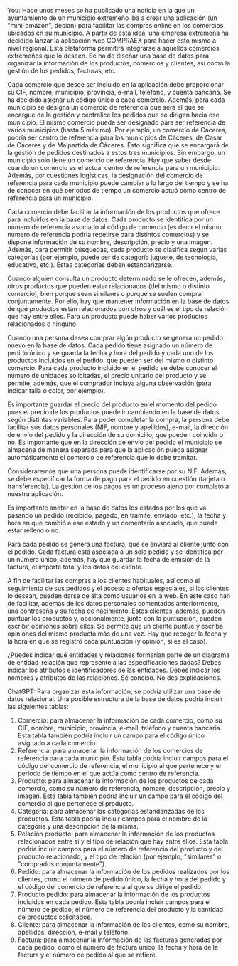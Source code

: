 You:
Hace unos meses se ha publicado una noticia en la que un ayuntamiento de un municipio extremeño iba a crear una aplicación (un "mini-amazon", decían) para facilitar las compras online en los comercios ubicados en su municipio. A partir de esta idea, una empresa extremeña ha decidido lanzar la aplicación web COMPRAEX para hacer esto mismo a nivel regional. Esta plataforma permitirá integrarse a aquellos comercios extremeños que lo deseen. Se ha de diseñar una base de datos para organizar la información de los productos, comercios y clientes, así como la gestión de los pedidos, facturas, etc. 

Cada comercio que desee ser incluido en la aplicación debe proporcionar su CIF, nombre, municipio, provincia, e-mail, teléfono, y cuenta bancaria. Se ha decidido asignar un código único a cada comercio. Además, para cada municipio se designa un comercio de referencia que será el que se encargue de la gestión y centralice los pedidos que se dirigen hacia ese municipio. El mismo comercio puede ser designado para ser referencia de varios municipios (hasta 5 máximo). Por ejemplo, un comercio de Cáceres, podría ser centro de referencia para los municipios de Cáceres, de Casar de Cáceres y de Malpartida de Cáceres. Esto significa que se encargará de la gestión de pedidos destinados a estos tres municipios. Sin embargo, un municipio solo tiene un comercio de referencia. Hay que saber desde cuando un comercio es el actual centro de referencia para un municipio. Además, por cuestiones logísticas, la designación del comercio de referencia para cada municipio puede cambiar a lo largo del tiempo y se ha de conocer en qué periodos de tiempo un comercio actuó como centro de referencia para un municipio.

Cada comercio debe facilitar la información de los productos que ofrece para incluirlos en la base de datos. Cada producto se identifica por un número de referencia asociado al código de comercio (es decir el mismo número de referencia podría repetirse para distintos comercios) y se dispone información de su nombre, descripción, precio y una imagen. Además, para permitir búsquedas, cada producto se clasifica según varias categorías (por ejemplo, puede ser de categoría juguete, de tecnología, educativo, etc.). Estas
categorías deben estandarizarse.

Cuando alguien consulta un producto determinado se le ofrecen, además, otros productos que pueden estar relacionados (del mismo o distinto comercio), bien porque sean similares o porque se suelen comprar conjuntamente. Por ello, hay que mantener información en la base de datos de qué productos están relacionados con otros y cuál es el tipo de relación que hay entre ellos. Para un producto puede haber varios productos relacionados o ninguno.

Cuando una persona desea comprar algún producto se genera un pedido nuevo en la base de datos. Cada pedido tiene asignado un número de pedido único y se guarda la fecha y hora del pedido y cada uno de los productos incluidos en el pedido, que pueden ser del mismo o distinto comercio. Para cada producto incluido en el pedido se debe conocer el número de unidades solicitadas, el precio unitario del producto y se permite, además, que el comprador incluya alguna observación (para indicar talla o color, por ejemplo).

Es importante guardar el precio del producto en el momento del pedido pues el precio de los productos puede ir cambiando en la base de datos según distintas variables.
Para poder completar la compra, la persona debe facilitar sus datos personales (NIF, nombre y apellidos), e-mail, la dirección de envío del pedido y la dirección de su domicilio, que pueden coincidir o no. Es importante que en la dirección de envío del pedido el municipio se almacene de manera separada para que la aplicación pueda asignar automáticamente el comercio de referencia que lo debe tramitar.

Consideraremos que una persona puede identificarse por su NIF. Además, se debe especificar la forma de pago para el pedido en cuestión (tarjeta o transferencia). La gestión de los pagos es un proceso ajeno por completo a nuestra aplicación.

Es importante anotar en la base de datos los estados por los que va pasando un pedido (recibido, pagado, en trámite, enviado, etc.), la fecha y hora en que cambió a ese estado y un comentario asociado, que puede estar relleno o no.

Para cada pedido se genera una factura, que se enviará al cliente junto con el pedido. Cada factura está asociada a un solo pedido y se identifica por un número único; además, hay que guardar la fecha de emisión de la factura, el importe total y los datos del cliente.

A fin de facilitar las compras a los clientes habituales, así como el seguimiento de sus pedidos y el acceso a ofertas especiales, si los clientes lo desean, pueden darse de alta como usuarios en la web. En este caso han de facilitar, además de los datos personales comentados anteriormente, una contraseña y su fecha de nacimiento. Estos clientes, además, pueden puntuar los productos y, opcionalmente, junto con la puntuación, pueden escribir opiniones sobre ellos. Se permite que un cliente puntúe y escriba opiniones del mismo producto más de una vez. Hay que recoger la fecha y la hora en que se registró cada puntuación (y opinión, si es el caso).

¿Puedes indicar qué entidades y relaciones formarían parte de un diagrama de entidad-relación que represente a las especificaciones dadas? Debes indicar los atributos e identificadores de las entidades. Debes indicar los nombres y atributos de las relaciones. 
Sé conciso. No des explicaciones.

ChatGPT:
Para organizar esta información, se podría utilizar una base de datos relacional. Una posible estructura de la base de datos podría incluir las siguientes tablas:

1. Comercio: para almacenar la información de cada comercio, como su CIF, nombre, municipio, provincia, e-mail, teléfono y cuenta bancaria. Esta tabla también podría incluir un campo para el código único asignado a cada comercio.
2. Referencia: para almacenar la información de los comercios de referencia para cada municipio. Esta tabla podría incluir campos para el código del comercio de referencia, el municipio al que pertenece y el periodo de tiempo en el que actúa como centro de referencia.
3. Producto: para almacenar la información de los productos de cada comercio, como su número de referencia, nombre, descripción, precio y imagen. Esta tabla también podría incluir un campo para el código del comercio al que pertenece el producto.
4. Categoría: para almacenar las categorías estandarizadas de los productos. Esta tabla podría incluir campos para el nombre de la categoría y una descripción de la misma.
5. Relación producto: para almacenar la información de los productos relacionados entre sí y el tipo de relación que hay entre ellos. Esta tabla podría incluir campos para el número de referencia del producto y del producto relacionado, y el tipo de relación (por ejemplo, "similares" o "comprados conjuntamente").
6. Pedido: para almacenar la información de los pedidos realizados por los clientes, como el número de pedido único, la fecha y hora del pedido y el código del comercio de referencia al que se dirige el pedido.
7. Producto pedido: para almacenar la información de los productos incluidos en cada pedido. Esta tabla podría incluir campos para el número de pedido, el número de referencia del producto y la cantidad de productos solicitados.
8. Cliente: para almacenar la información de los clientes, como su nombre, apellidos, dirección, e-mail y teléfono.
9. Factura: para almacenar la información de las facturas generadas por cada pedido, como el número de factura único, la fecha y hora de la factura y el número de pedido al que se refiere.